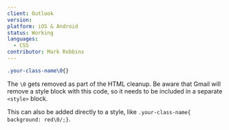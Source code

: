 ```yaml
---
client: Outlook
version:
platform: iOS & Android
status: Working
languages:
  - CSS
contributor: Mark Robbins
---
```


```css
.your-class-name\0{}
```

The `\0` gets removed as part of the HTML cleanup. Be aware that Gmail will remove a style block with this code, so it needs to be included in a separate `<style>` block.

This can also be added directly to a style, like `.your-class-name{ background: red\0/;}`.
